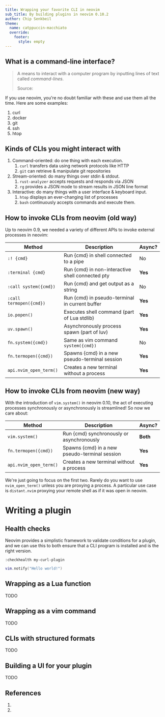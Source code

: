```yaml
---
title: Wrapping your favorite CLI in neovim
sub_title: By building plugins in neovim 0.10.2
author: Chip Senkbeil
theme:
  name: catppuccin-macchiato
  override:
    footer:
      style: empty
---
```


What is a command-line interface?
---

> A means to interact with a computer program by inputting lines of text called
_command-lines_.
>
> Source: [](https://en.wikipedia.org/wiki/Command-line_interface)

<!-- pause -->

If you use neovim, you're no doubt familiar with these and use them all the
time. Here are some examples:

1. curl
2. docker
3. git
4. ssh
5. htop

<!-- end_slide -->

Kinds of CLIs you might interact with
---

<!-- incremental_lists: true -->
1. Command-oriented: do one thing with each execution.
    1. `curl` transfers data using network protocols like HTTP
    2. `git` can retrieve & manipulate git repositories
2. Stream-oriented: do many things over stdin & stdout.
    1. `rust-analyzer` accepts requests and responds via JSON
    2. `rg` provides a JSON mode to stream results in JSON line format
3. Interactive: do many things with a user interface & keyboard input.
    1. `htop` displays an ever-changing list of processes
    2. `bash` continuously accepts commands and execute them.
<!-- incremental_lists: false -->

<!-- end_slide -->

How to invoke CLIs from neovim (old way)
---

Up to neovim 0.9, we needed a variety of different APIs to invoke external
processes in neovim:

| Method                  | Description                                       | Async?  |
| ----------------------- | ------------------------------------------------- | ------- |
| `:! {cmd}`              | Run {cmd} in shell connected to a pipe            | No      |
| `:terminal {cmd}`       | Run {cmd} in non-interactive shell connected pty  | **Yes** |
| `:call system({cmd})`   | Run {cmd} and get output as a string              | No      |
| `:call termopen({cmd})` | Run {cmd} in pseudo-terminal in current buffer    | **Yes** |
| `io.popen()`            | Executes shell command (part of Lua stdlib)       | **Yes** |
| `uv.spawn()`            | Asynchronously process spawn (part of luv)        | **Yes** |
| `fn.system({cmd})`      | Same as vim command `system({cmd})`               | No      |
| `fn.termopen({cmd})`    | Spawns {cmd} in a new pseudo-terminal session     | **Yes** |
| `api.nvim_open_term()`  | Creates a new terminal without a process          | **Yes** |

<!-- end_slide -->

How to invoke CLIs from neovim (new way)
---

With the introduction of `vim.system()` in neovim 0.10, the act of executing
processes synchronously or asynchronously is streamlined! So now we care about:

| Method                  | Description                                     | Async?    |
| ----------------------- | ----------------------------------------------- | --------- |
| `vim.system()`          | Run {cmd} synchronously or asynchronously       | **Both**  |
| `fn.termopen({cmd})`    | Spawns {cmd} in a new pseudo-terminal session   | **Yes**   |
| `api.nvim_open_term()`  | Creates a new terminal without a process        | **Yes**   |

<!-- pause -->

We're just going to focus on the first two. Rarely do you want to use
`nvim_open_term()` unless you are proxying a process. A particular use case is
`distant.nvim` proxying your remote shell as if it was open in neovim.

<!-- end_slide -->

<!-- jump_to_middle -->

Writing a plugin
===

<!-- end_slide -->

Health checks
---

Neovim provides a simplistic framework to validate conditions for a
plugin, and we can use this to both ensure that a CLI program is
installed and is the right version.

```vim
:checkhealth my-curl-plugin
```

```lua
vim.notify("Hello world!")
```

<!-- end_slide -->

Wrapping as a Lua function
---

TODO

<!-- end_slide -->

Wrapping as a vim command
---

TODO

<!-- end_slide -->

CLIs with structured formats
---

TODO

<!-- end_slide -->

Building a UI for your plugin
---

TODO

<!-- end_slide -->

References
---

1. [](https://neovim.io/doc/user/lua.html#vim.system() "vim.system()")
1. [](https://neovim.io/doc/user/luvref.html#uv.spawn() "uv.spawn()")

<!-- end_slide -->
